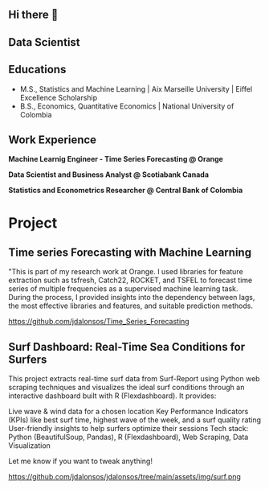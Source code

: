 ## Hi there 👋
## Data Scientist

## Educations

- M.S., Statistics and Machine Learning | Aix Marseille University | Eiffel Excellence Scholarship
- B.S., Economics, Quantitative Economics | National University of Colombia

## Work Experience 

**Machine Learnig Engineer - Time Series Forecasting @ Orange**

**Data Scientist and Business Analyst @ Scotiabank Canada**

**Statistics and Econometrics Researcher @ Central Bank of Colombia**

# Project

## Time series Forecasting with Machine Learning

"This is part of my research work at Orange. I used libraries for feature extraction such as tsfresh, Catch22, ROCKET, and TSFEL to forecast time series of multiple frequencies as a supervised machine learning task. During the process, I provided insights into the dependency between lags, the most effective libraries and features, and suitable prediction methods.

https://github.com/jdalonsos/Time_Series_Forecasting

## Surf Dashboard: Real-Time Sea Conditions for Surfers

This project extracts real-time surf data from Surf-Report using Python web scraping techniques and visualizes the ideal surf conditions through an interactive dashboard built with R (Flexdashboard). It provides:

Live wave & wind data for a chosen location
Key Performance Indicators (KPIs) like best surf time, highest wave of the week, and a surf quality rating
User-friendly insights to help surfers optimize their sessions
Tech stack: Python (BeautifulSoup, Pandas), R (Flexdashboard), Web Scraping, Data Visualization

Let me know if you want to tweak anything! 


https://github.com/jdalonsos/jdalonsos/tree/main/assets/img/surf.png
<!--
**jdalonsos/jdalonsos** is a ✨ _special_ ✨ repository because its `README.md` (this file) appears on your GitHub profile.

Here are some ideas to get you started:

- 🔭 I’m currently working on ...
- 🌱 I’m currently learning ...
- 👯 I’m looking to collaborate on ...
- 🤔 I’m looking for help with ...
- 💬 Ask me about ...
- 📫 How to reach me: ...
- 😄 Pronouns: ...
- ⚡ Fun fact: ...
-->
